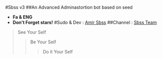 #Sbss v3
##An Advanced Adminastortion bot based on seed
* **Fa & ENG**
* **Don't Forget stars!**
#Sudo & Dev : [Amir Sbss](telegram/me/Amir_H)
##Channel : [Sbss Team](telegram.me/Sbss_Team)
>See Your Self
>>Be Your Self
>>>Do it Your Self
